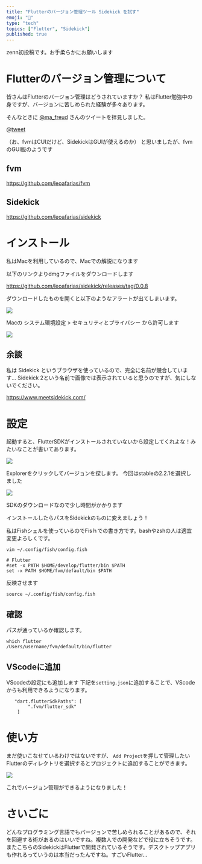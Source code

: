 ```yaml
---
title: "Flutterのバージョン管理ツール Sidekick を試す"
emoji: "🥰"
type: "tech"
topics: ["Flutter", "Sidekick"]
published: true
---
```


zenn初投稿です。お手柔らかにお願いします

# Flutterのバージョン管理について

皆さんはFlutterのバージョン管理はどうされていますか？
私はFlutter勉強中の身ですが、バージョンに苦しめられた経験が多々あります。

そんなときに [@ma_freud](https://twitter.com/ma_freud) さんのツイートを拝見しました。

@[tweet](https://twitter.com/ma_freud/status/1401715786549383172)

（お、fvmはCUIだけど、SidekickはGUIが使えるのか）
と思いましたが、fvmのGUI版のようです

## fvm

https://github.com/leoafarias/fvm

## Sidekick

https://github.com/leoafarias/sidekick

# インストール

私はMacを利用しているので、Macでの解説になります

以下のリンクよりdmgファイルをダウンロードします

https://github.com/leoafarias/sidekick/releases/tag/0.0.8

ダウンロードしたものを開くと以下のようなアラートが出てしまいます。

![](https://storage.googleapis.com/zenn-user-upload/57b2b1f4d310a53e32403721.png)

Macの システム環境設定 > セキュリティとプライバシー から許可します

![](https://storage.googleapis.com/zenn-user-upload/ecbfce9a2de35692f2887610.png)

## 余談

私は Sidekick というブラウザを使っているので、完全に名前が競合しています…
Sidekick 2という名前で画像では表示されていると思うのですが、気にしないでください。

https://www.meetsidekick.com/

# 設定

起動すると、FlutterSDKがインストールされていないから設定してくれよな！みたいなことが書いてあります。

![](https://storage.googleapis.com/zenn-user-upload/f0e27d191cfb3f461ea899ae.png)

Explorerをクリックしてバージョンを探します。
今回はstableの2.2.1を選択しました

![](https://storage.googleapis.com/zenn-user-upload/c4ffdc3282c96717a044f4d1.png)

SDKのダウンロードなので少し時間がかかります

インストールしたらパスをSidekickのものに変えましょう！

私はFishシェルを使っているのでFisｈでの書き方です。bashやzshの人は適宜変更よろしくです。


```
vim ~/.config/fish/config.fish

# Flutter
#set -x PATH $HOME/develop/flutter/bin $PATH
set -x PATH $HOME/fvm/default/bin $PATH
```

反映させます

```
source ~/.config/fish/config.fish
```


## 確認

パスが通っているか確認します。

```
which flutter
/Users/username/fvm/default/bin/flutter
```

## VScodeに追加

VScodeの設定にも追加します
下記を`setting.json`に追加することで、VScodeからも利用できるようになります。

```
   "dart.flutterSdkPaths": [
        ".fvm/flutter_sdk"
    ]
```

# 使い方

まだ使いこなせているわけではないですが、 `Add Project`を押して管理したいFlutterのディレクトリを選択するとプロジェクトに追加することができます。

![](https://storage.googleapis.com/zenn-user-upload/9edf31278c930aa4b08f342f.png)


これでバージョン管理ができるようになりました！


# さいごに

どんなプログラミング言語でもバージョンで苦しめられることがあるので、それを回避する術があるのはいいですね。複数人での開発などで役に立ちそうです。
またこちらのSidekickはFlutterで開発されているそうです。デスクトップアプリも作れるっていうのは本当だったんですね。すごいFlutter…
